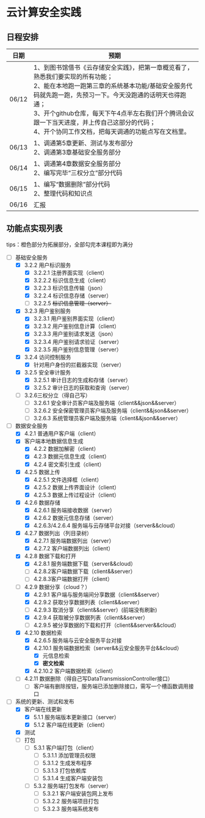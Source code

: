 # 云计算安全实践

## 日程安排

| 日期  | 预期                                                         |
| ----- | ------------------------------------------------------------ |
| 06/12 | 1、到图书馆借书《云存储安全实践》，把第一章概览看了，熟悉我们要实现的所有功能；<br />2、能在本地跑一跑第三章的系统基本功能/基础安全服务代码就先跑一跑，先预习一下。今天没跑通的话明天也得跑通；<br />3、开个github仓库，每天下午4点半左右我们开个腾讯会议跟一下当天进度，并上传自己这部分的代码；<br />4、开个协同工作文档，把每天调通的功能点写在文档里。 |
| 06/13 | 1、调通第5章更新、测试与发布部分<br />2、调通第3章基础安全服务部分 |
| 06/14 | 1、调通第4章数据安全服务部分<br />2、编写完毕“三权分立”部分代码 |
| 06/15 | 1、编写“数据删除”部分代码<br />2、整理代码和知识点           |
| 06/16 | 汇报                                                         |

## 功能点实现列表

tips：橙色部分为拓展部分，全部勾完本课程即为满分

- [ ] 基础安全服务
  - [x] 3.2.2 用户标识服务
    - [x] 3.2.2.1 注册界面实现（client）
    - [x] 3.2.2.2 标识信息生成（client）
    - [x] 3.2.2.3 标识信息传输（json）
    - [x] 3.2.2.4 标识信息存储（server）
    - [ ] 3.2.2.5 ~~标识信息管理（server）~~
  - [x] 3.2.3 用户鉴别服务
    - [x] 3.2.3.1 用户鉴别界面实现（client）
    - [x] 3.2.3.2 用户鉴别信息计算（client）
    - [x] 3.2.3.3 用户鉴别请求发送（json）
    - [x] 3.2.3.4 用户鉴别请求验证（server）
    - [x] 3.2.3.5 用户鉴别信息管理（server）
  - [x] 3.2.4 访问控制服务
    - [x] 针对用户身份的拦截器实现（server）
  - [x] 3.2.5 安全审计服务
    - [x] 3.2.5.1 审计日志的生成和存储（server）
    - [x] 3.2.5.2 审计日志的获取和查询（server）
  - [ ] 3.2.6三权分立（得自己写）
    - [ ] 3.2.6.1 安全审计员客户端及服务端（client&&json&&server）
    - [ ] 3.2.6.2 安全保密管理员客户端及服务端（client&&json&&server）
    - [ ] 3.2.6.3 系统管理员客户端及服务端（client&&json&&server）
- [ ] 数据安全服务
  - [x] 4.2.1 普通用户客户端（client）
  - [x] 客户端本地数据信息生成
    - [x] 4.2.2 数据加解密（client）
    - [x] 4.2.3 数据元信息生成（client）
    - [x] 4.2.4 密文索引生成（client）
  - [x] 4.2.5 数据上传
    - [x] 4.2.5.1 文件选择框（client）
    - [x] 4.2.5.2 数据上传界面设计（client）
    - [x] 4.2.5.3 数据上传过程设计（client）
  - [x] 4.2.6 数据存储
    - [x] 4.2.6.1 服务端接收数据（server）
    - [x] 4.2.6.2 数据元信息存储（server）
    - [x] 4.2.6.3/4.2.6.4 服务端与云存储平台对接（server&&cloud）
  - [x] 4.2.7 数据列出（列目录树）
    - [x] 4.2.7.1 服务端数据列出（server）
    - [x] 4.2.7.2 客户端数据列出（client）
  - [x] 4.2.8 数据下载和打开
    - [x] 4.2.8.1 服务端数据下载（server&&cloud）
    - [ ] 4.2.8.2客户端数据下载（client&&server）
    - [ ] 4.2.8.3客户端数据打开（client）
  - [ ] 4.2.9 数据分享（cloud？）
    - [x] 4.2.9.1 客户端与服务端间分享数据（client&&server）
    - [x] 4.2.9.2 获取分享数据列表（client&&server）
    - [ ] 4.2.9.3 取消分享（client&&server）(前端没有刷新)
    - [x] 4.2.9.4 获取被分享数据列表（client&&server）
    - [ ] 4.2.9.5 被分享数据的下载和打开（client&&server&&cloud）
  - [x] 4.2.10 数据检索
    - [x] 4.2.6.5 服务端与云安全服务平台对接
    - [x] 4.2.10.1 服务端数据检索（server&&云安全服务平台&&cloud）
      - [x] 元信息检索
      - [x] **密文检索**
    - [x] 4.2.10.2 客户端数据检索（client）
  - [ ] 4.2.11 数据删除（得自己写DataTransmissionController接口）
    - [ ] 客户端有删除按钮，服务端已添加删除接口，需写一个槽函数调用接口
- [ ] 系统的更新、测试和发布
  - [x] 客户端在线更新
    - [x] 5.1.1 服务端版本更新接口（server）
    - [x] 5.1.2 客户端在线更新（client）
  - [x] 测试
  - [ ] 打包
    - [ ] 5.3.1 客户端打包（client）
      - [ ] 5.3.1.1 添加管理员权限
      - [ ] 5.3.1.2 生成发布程序
      - [ ] 5.3.1.3 打包依赖库
      - [ ] 5.3.1.4 生成客户端安装包
    - [ ] 5.3.2 服务端打包发布（server）
      - [ ] 5.3.2.1 客户端安装包网上发布
      - [ ] 5.3.2.2 服务端项目打包
      - [ ] 5.3.2.3 服务端系统发布